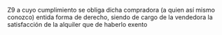 Z9 a cuyo cumplimiento se obliga dicha compradora (a quien así mismo conozco) entida forma de derecho, siendo de cargo de la vendedora la satisfacción de la alquiler que de haberlo exento